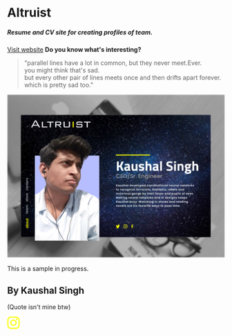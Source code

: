 # Altruist
##### Resume and CV site for creating profiles of team.

[Visit website](https://kaushalfeb.github.io/Altruist/) 
**Do you know what's interesting?**

>"parallel lines have a lot in common, but they never meet.Ever.<br>you might think that's sad.<br>but every other pair of lines meets once and then drifts apart forever.<br>which is pretty sad too."

![Screenshot , Aim to reach](/AProfile.jpg)

This is a sample in progress.
## By Kaushal Singh<br>
(Quote isn't mine btw)

[![Instagram logo](/insta.png "Checkout insta profile")](https://www.instagram.com/kaushalfeb/)
